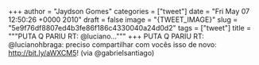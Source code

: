 
+++
author = "Jaydson Gomes"
categories = ["tweet"]
date = "Fri May 07 12:50:26 +0000 2010"
draft = false
image = "{TWEET_IMAGE}"
slug = "5e9f76df8807ed4b3fe86f186c4330040a24d0d2"
tags = ["tweet"]
title = """PUTA Q PARIU RT: @luciano..."""
+++
PUTA Q PARIU RT: @lucianohbraga: preciso compartilhar com vocês isso de novo: http://bit.ly/aWXCM5! (via @gabrielsantiago)
